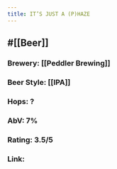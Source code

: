```yaml
---
title: IT’S JUST A (P)HAZE
---
```


## #[[Beer]]
### Brewery: [[Peddler Brewing]]

### Beer Style: [[IPA]]

### Hops: ?

### AbV: 7%

### Rating: 3.5/5

### Link: 
